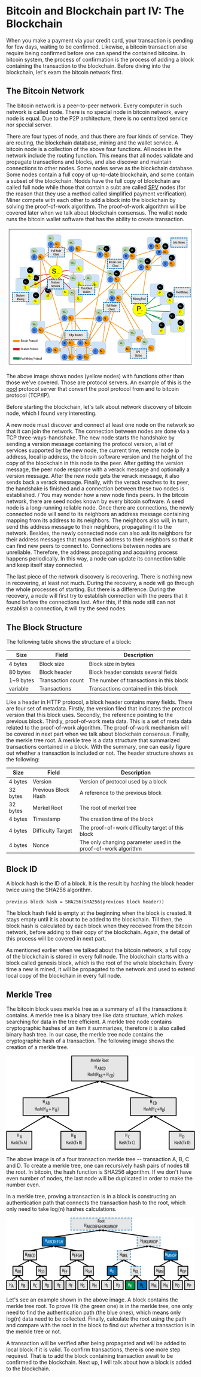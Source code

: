 # Bitcoin and Blockchain part IV: The Blockchain
When you make a payment via your credit card, your transaction is pending for few days, waiting to be confirmed. Likewise, a bitcoin transaction also require being confirmed before one can spend the contained bitcoins. In bitcoin system, the process of confirmation is the process of adding a block containing the transaction to the blockchain. Before diving into the blockchain, let's exam the bitcoin network first.

## The Bitcoin Network
The bitcoin network is a peer-to-peer network. Every computer in such network is called node. There is no special node in bitcoin network, every node is equal. Due to the P2P architecture, there is no centralized service nor special server. 

There are four types of node, and thus there are four kinds of service. They are routing, the blockchain database, mining and the wallet service. A bitcoin node is a collection of the above four functions. All nodes in the network include the routing function. This means that all nodes validate and propagate transactions and blocks, and also discover and maintain connections to other nodes. Some nodes serve as the blockchain database. Some nodes contain a full copy of up-to-date blockchain, and some contain a subset of the blockchain. Nodds have the full copy of blockchain are called full node while those that contain a subt are called [SPV](https://bitcoin.org/en/glossary/simplified-payment-verification) nodes (for the reason that they use a method called simplified payment verification). Miner compete with each other to add a block into the blockchain by solving the proof-of-work algorithm. The proof-of-work algorithm will be covered later when we talk about blockchain consensus. The wallet node runs the bitcoin wallet software that has the ability to create transaction. 

![Alt Text](/images/bitcoin-network.png)

The above image shows nodes (yellow nodes) with functions other than those we've covered. Those are protocol servers. An example of this is the [pool](https://en.wikipedia.org/wiki/Mining_pool) protocol server that convert the pool protocol from and to bitcoin protocol (TCP/IP). 

Before starting the blockchain, let's talk about network discovery of bitcoin node, which I found very interesting. 

A new node must discover and connect at least one node on the network so that it can join the network. The connection between nodes are done via a TCP three-ways-handshake. The new node starts the handshake by sending a version message containing the protocol version, a list of services supported by the new node, the current time, remote node ip address, local ip address, the bitcoin software version and the height of the copy of the blockchain in this node to the peer. After getting the version message, the peer node response with a verack message and optionally a version message. After the new node gets the verack message, it also sends back a verack message. Finally, with the verack reaches to its peer, the handshake is finished and a connection between these two nodes is established. 
/
You may wonder how a new node finds peers. In the bitcoin network, there are seed nodes known by every bitcoin software. A seed node is a long-running reliable node. Once there are connections, the newly connected node will send to its neighbors an address message containing mapping from its address to its neighbors. The neighbors also will, in turn, send this address message to their neighbors, propagating it to the network. Besides, the newly connected node can also ask its neighbors for their address messages that maps their address to their neighbors so that it can find new peers to connect to. Connections between nodes are unreliable. Therefore, the address propagating and acquiring process happens periodically. In this way, a node can update its connection table and keep itself stay connected. 

The last piece of the network discovery is recovering. There is nothing new in recovering, at least not much. During the recovery, a node will go through the whole processes of starting. But there is a difference. During the recovery, a node will first try to establish connection with the peers that it found before the connections lost. After this, if this node still can not establish a connection, it will try the seed nodes. 

## The Block Structure
The following table shows the structure of a block:

Size | Field | Description
---- | ----- | -----------
4 bytes | Block size | Block size in bytes
80 bytes | Block header | Block header consists several fields
1~9 bytes | Transaction count | The number of transactions in this block
variable | Transactions | Transactions contained in this block

Like a header in HTTP protocol, a block header contains many fields. There are four set of metadata. Firstly, the version filed that indicates the protocol version that this block uses. Secondly, the reference pointing to the previous block. Thirdly, proof-of-work meta data. This is a set of meta data related to the proof-of-work algorithm. The proof-of-work mechanism will be covered in next part when we talk about blockchain consensus. Finally, the merkle tree root. A merkle tree is a data structure that summarized transactions contained in a block. With the summary, one can easily figure out whether a transaction is included or not. The header structure shows as the following:

Size | Field | Description
---- | ----- | -----------
4 bytes | Version | Version of protocol used by a block
32 bytes | Previous Block Hash | A reference to the previous block
32 bytes | Merkel Root | The root of merkel tree
4 bytes | Timestamp | The creation time of the block
4 bytes | Difficulty Target | The proof-of-work difficulty target of this block
4 bytes | Nonce | The only changing parameter used in the proof-of-work algorithm 

## Block ID

A block hash is the ID of a block. It is the result by hashing the block header twice using the SHA256 algorithm. 

`previous block hash = SHA256(SHA256(previous block header))` 

The block hash field is empty at the beginning when the block is created. It stays empty until it is about to be added to the blockchain. Till then, the block hash is calculated by each block when they received from the bitcoin network, before adding to their copy of the blockchain. Again, the detail of this process will be covered in next part. 

As mentioned earlier when we talked about the bitcoin network, a full copy of the blockchain is stored in every full node. The blockchain starts with a block called genesis block, which is the root of the whole blockchain. Every time a new is mined, it will be propagated to the network and used to extend local copy of the blockchain in every full node. 

## Merkle Tree

The bitcoin block uses merkle tree as a summary of all the transactions it contains. A merkle tree is a binary tree like data structure, which makes searching for data in the tree efficient. A merkle tree node contains cryptographic hashes of an item it summarizes, therefore it is also called binary hash tree. In our case, the merkle tree node contains the cryptographic hash of a transaction. The following image shows the creation of a merkle tree.

![Alt Text](/images/merkle-tree.png)

The above image is of a four transaction merkle tree -- transaction A, B, C and D. To create a merkle tree, one can recursively hash pairs of nodes till the root. In bitcoin, the hash function is SHA256 algorithm. If we don't have even number of nodes, the last node will be duplicated in order to make the number even. 

In a merkle tree, proving a transaction is in a block is constructing an authentication path that connects the transaction hash to the root, which only need to take log(n) hashes calculations. 

![Alt Text](/images/merkle-tree-proof.png)

Let's see an example shown in the above image. A block contains the merkle tree root. To prove Hk (the green one) is in the merkle tree, one only need to find the authentication path (the blue ones), which means only log(n) data need to be collected. Finally, calculate the root using the path and compare with the root in the block to find out whether a transaction is in the merkle tree or not.

A transaction will be verified after being propagated and will be added to local block if it is valid. To confirm transactions, there is one more step required. That is to add the block containing transaction await to be confirmed to the blockchain. Next up, I will talk about how a block is added to the blockchain.
